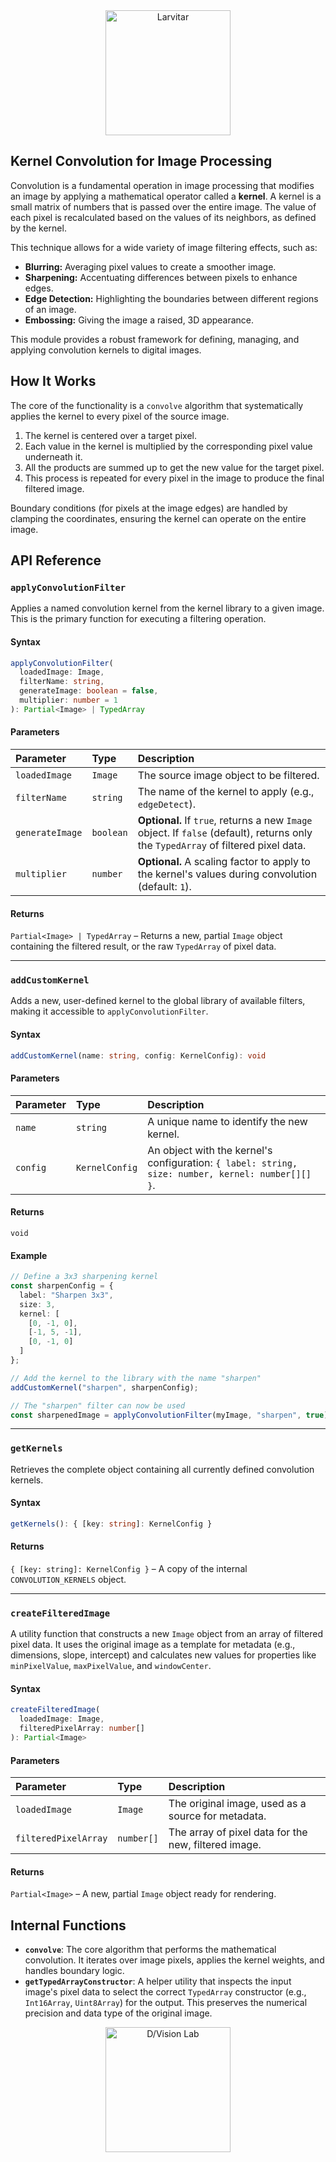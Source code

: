 <div style="text-align: center;">
    <img src="https://assets.pokemon.com/assets/cms2/img/pokedex/full/246.png" alt="Larvitar" height="200" />
</div>


## Kernel Convolution for Image Processing

Convolution is a fundamental operation in image processing that modifies an image by applying a mathematical operator called a **kernel**. A kernel is a small matrix of numbers that is passed over the entire image. The value of each pixel is recalculated based on the values of its neighbors, as defined by the kernel.

This technique allows for a wide variety of image filtering effects, such as:

  - **Blurring:** Averaging pixel values to create a smoother image.
  - **Sharpening:** Accentuating differences between pixels to enhance edges.
  - **Edge Detection:** Highlighting the boundaries between different regions of an image.
  - **Embossing:** Giving the image a raised, 3D appearance.

This module provides a robust framework for defining, managing, and applying convolution kernels to digital images.

## How It Works

The core of the functionality is a `convolve` algorithm that systematically applies the kernel to every pixel of the source image.

1.  The kernel is centered over a target pixel.
2.  Each value in the kernel is multiplied by the corresponding pixel value underneath it.
3.  All the products are summed up to get the new value for the target pixel.
4.  This process is repeated for every pixel in the image to produce the final filtered image.

Boundary conditions (for pixels at the image edges) are handled by clamping the coordinates, ensuring the kernel can operate on the entire image.

## API Reference

### `applyConvolutionFilter`

Applies a named convolution kernel from the kernel library to a given image. This is the primary function for executing a filtering operation.

#### Syntax

```typescript
applyConvolutionFilter(
  loadedImage: Image,
  filterName: string,
  generateImage: boolean = false,
  multiplier: number = 1
): Partial<Image> | TypedArray
```

#### Parameters

| Parameter | Type | Description |
| :--- | :--- | :--- |
| `loadedImage` | `Image` | The source image object to be filtered. |
| `filterName` | `string` | The name of the kernel to apply (e.g., `edgeDetect`). |
| `generateImage` | `boolean` | **Optional.** If `true`, returns a new `Image` object. If `false` (default), returns only the `TypedArray` of filtered pixel data. |
| `multiplier` | `number` | **Optional.** A scaling factor to apply to the kernel's values during convolution (default: `1`). |

#### Returns

`Partial<Image> | TypedArray` – Returns a new, partial `Image` object containing the filtered result, or the raw `TypedArray` of pixel data.

-----

### `addCustomKernel`

Adds a new, user-defined kernel to the global library of available filters, making it accessible to `applyConvolutionFilter`.

#### Syntax

```typescript
addCustomKernel(name: string, config: KernelConfig): void
```

#### Parameters

| Parameter | Type | Description |
| :--- | :--- | :--- |
| `name` | `string` | A unique name to identify the new kernel. |
| `config` | `KernelConfig` | An object with the kernel's configuration: `{ label: string, size: number, kernel: number[][] }`. |

#### Returns

`void`

#### Example

```typescript
// Define a 3x3 sharpening kernel
const sharpenConfig = {
  label: "Sharpen 3x3",
  size: 3,
  kernel: [
    [0, -1, 0],
    [-1, 5, -1],
    [0, -1, 0]
  ]
};

// Add the kernel to the library with the name "sharpen"
addCustomKernel("sharpen", sharpenConfig);

// The "sharpen" filter can now be used
const sharpenedImage = applyConvolutionFilter(myImage, "sharpen", true);
```

-----

### `getKernels`

Retrieves the complete object containing all currently defined convolution kernels.

#### Syntax

```typescript
getKernels(): { [key: string]: KernelConfig }
```

#### Returns

`{ [key: string]: KernelConfig }` – A copy of the internal `CONVOLUTION_KERNELS` object.

-----

### `createFilteredImage`

A utility function that constructs a new `Image` object from an array of filtered pixel data. It uses the original image as a template for metadata (e.g., dimensions, slope, intercept) and calculates new values for properties like `minPixelValue`, `maxPixelValue`, and `windowCenter`.

#### Syntax

```typescript
createFilteredImage(
  loadedImage: Image,
  filteredPixelArray: number[]
): Partial<Image>
```

#### Parameters

| Parameter | Type | Description |
| :--- | :--- | :--- |
| `loadedImage` | `Image` | The original image, used as a source for metadata. |
| `filteredPixelArray` | `number[]` | The array of pixel data for the new, filtered image. |

#### Returns

`Partial<Image>` – A new, partial `Image` object ready for rendering.

## Internal Functions

  - **`convolve`**: The core algorithm that performs the mathematical convolution. It iterates over image pixels, applies the kernel weights, and handles boundary logic.
  - **`getTypedArrayConstructor`**: A helper utility that inspects the input image's pixel data to select the correct `TypedArray` constructor (e.g., `Int16Array`, `Uint8Array`) for the output. This preserves the numerical precision and data type of the original image.


<div style="text-align: center;">
    <img src="https://press.r1-it.storage.cloud.it/logo_trasparent.png" alt="D/Vision Lab" height="200" />
</div>
